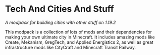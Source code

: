 # Tech And Cities And Stuff

_A modpack for building cities with other stuff on 1.19.2_

This modpack is a collection of lots of mods and their dependencies for making your own ultimate city in Minecraft. It includes amazing mods like Create, Mekanism, GregTech, and Applied Energistics 2, as well as great infrastructure mods like CityCraft and Minecraft Transit Railway.
